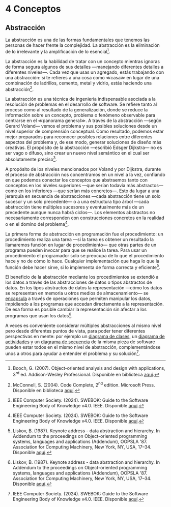 # 4 Conceptos

## Abstracción

La abstracción es una de las formas fundamentales que tenemos las personas de
hacer frente la complejidad. La abstracción es la eliminación de lo irrelevante
y la amplificación de lo esencial[^1].

[^1]: Booch, G. (2007). Object-oriented analysis and design with applications,
    3<sup>rd</sup> ed. Addison-Wesley Professional. Disponible en biblioteca
    [aquí](https://catalogo.ucu.edu.uy/cgi-bin/koha/opac-detail.pl?biblionumber=86026).

La abstracción es la habilidad de tratar con un concepto mientras ignoras de
forma segura algunos de sus detalles —manejando diferentes detalles a diferentes
niveles—. Cada vez que usas un agregado, estás trabajando con una abstracción:
si te refieres a una cosa como ≪casa≫ en lugar de una combinación de ladrillos,
cemento, metal y vidrio, estás haciendo una abstracción[^2].

[^2]: McConnell, S. (2004). Code Complete, 2<sup>nd</sup> edition. Microsoft
    Press. Disponible en biblioteca
    [aquí](https://catalogo.ucu.edu.uy/cgi-bin/koha/opac-detail.pl?biblionumber=52312).

La abstracción es una técnica de ingeniería indispensable asociada a la
resolución de problemas en el desarrollo de software. Se refiere tanto al
proceso como al resultado de la generalización, donde se reduce la información
sobre un concepto, problema o fenómeno observable para centrarse en el ≪panorama
general≫. A través de la abstracción —según Gerard Voland— vemos el problema y
sus posibles soluciones desde un nivel superior de comprensión conceptual. Como
resultado, podemos estar mejor preparados para reconocer posibles relaciones
entre diferentes aspectos del problema y, de ese modo, generar soluciones de
diseño más creativas. El propósito de la abstracción —escribió Edsger Dijkstra—
no es ser vago o difuso, sino crear un nuevo nivel semántico en el cual ser
absolutamente preciso[^3].

[^3]: IEEE Computer Society. (2024). SWEBOK: Guide to the Software Engineering
    Body of Knowledge v4.0. IEEE. Disponible
    [aquí](https://ieeecs-media.computer.org/media/education/swebok/swebok-v4.pdf).

A propósito de los niveles mencionados por Voland y por Dijkstra, durante el
proceso de abstracción nos concentramos en un nivel a la vez, confiando en que
podemos conectar los conceptos que abstraemos tanto con conceptos en los niveles
superiores —que serían todavía más abstractos— como en los inferiores —que
serían más concretos—. Esto da lugar a una jerarquía en secuencia de
abstracciones —cada abstracción tiene un solo sucesor y un solo precedente— o a
una estructura tipo árbol —cada abstracción tiene múltiples sucesores y
eventualmente más de un precedente aunque nunca habrá ciclos—. Los elementos
abstractos no necesariamente corresponden con construcciones concretos en la
realidad o en el domino del problema[^3].

La primera forma de abstracción en programación fue el procedimiento: un
procedimiento realiza una tarea —si la tarea es obtener un resultado la
llamaremos función en lugar de procedimiento— que otras partes de un programa
pueden invocar para que se realice la tarea. Para usar un procedimiento el
programador solo se preocupa de lo que el procedimiento hace y no de cómo lo
hace. Cualquier implementación que haga lo que la función debe hacer sirve, si
lo implementa de forma correcta y eficiente[^4].

[^4]: Liskov, B. (1987). Keynote address - data abstraction and hierarchy. In
    Addendum to the proceedings on Object-oriented programming systems,
    languages and applications (Addendum), OOPSLA '87. Association for Computing
    Machinery, New York, NY, USA, 17–34. Disponible
    [aquí](https://dl.acm.org/doi/pdf/10.1145/62139.62141).

El beneficio de la abstracción mediante los procedimientos se extendió a los
datos a través de las abstracciones de datos o tipos abstractos de datos. En los
tipos abstractos de datos la representación —cómo los datos se representan en
memoria u otros medios de almacenamiento— se [encapsula](./4_Encapsulamiento.md)
a través de operaciones que permiten manipular los datos, impidiendo a los
programas que accedan directamente a la representación. De esa forma es posible
cambiar la representación sin afectar a los programas que usan los datos[^4].

A veces es conveniente considerar múltiples abstracciones al mismo nivel pero
desde diferentes puntos de vista, para poder tener diferentes perspectivas en
mente: por ejemplo un [diagrama de
clases](/2_Tecnicas_y_herramientas/2_03_01_Diagramas_de_clases_UML.md), un
[diagrama de
actividades](/2_Tecnicas_y_herramientas/2_04_01_Diagramas_de_actividades_UML.md) y
un [diagrama de
secuencia](/2_Tecnicas_y_herramientas/2_04_03_Diagramas_de_secuencia_UML.md) de la
misma pieza de software pueden estar todos en el mismo nivel de abstracción,
complementándose unos a otros para ayudar a entender el problema y su
solución[^3].
